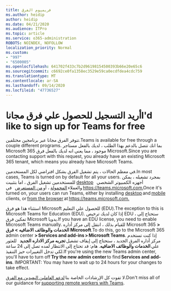 ```yaml
---
title: فريميوم الفرق
ms.author: heidip
author: heidip
ms.date: 04/21/2020
ms.audience: ITPro
ms.topic: article
ms.service: o365-administration
ROBOTS: NOINDEX, NOFOLLOW
localization_priority: Normal
ms.custom:
- "997"
- "6500005"
ms.openlocfilehash: 641702f433c7b2d96198154500393b66e20e65c6
ms.sourcegitcommit: c6692ce0fa1358ec3529e59ca0ecdfdea4cdc759
ms.translationtype: MT
ms.contentlocale: ar-SA
ms.lasthandoff: 09/14/2020
ms.locfileid: "47736527"
---
```

# <a name="id-like-to-sign-up-for-teams-for-free"></a><span data-ttu-id="2ae11-102">أريد التسجيل للحصول علي فرق مجانا</span><span class="sxs-lookup"><span data-stu-id="2ae11-102">I'd like to sign up for Teams for free</span></span>

<span data-ttu-id="2ae11-103">تتوفر الفرق مجانا عبر برنامجين مختلفين.</span><span class="sxs-lookup"><span data-stu-id="2ae11-103">Teams is available for free through a couple different programs.</span></span> <span data-ttu-id="2ae11-104">بما انك تتصل بالدعم بهذا الطلب ، لديك بالفعل مستاجر Microsoft 365 موجود ، مما يعني انه لديك بالفعل فرق Microsoft.</span><span class="sxs-lookup"><span data-stu-id="2ae11-104">Since you are contacting support with this request, you already have an existing Microsoft 365 tenant, which means you already have Microsoft Teams.</span></span>

<span data-ttu-id="2ae11-105">في معظم الحالات ، يتم تشغيل الفرق بشكل افتراضي لكل المستخدمين.</span><span class="sxs-lookup"><span data-stu-id="2ae11-105">In most cases, Teams is turned on by default for all your users.</span></span> <span data-ttu-id="2ae11-106">بمجرد تشغيله ، يمكن للمستخدمين تشغيل الفرق ، اما بتثبيت [desktop](https://docs.microsoft.com/MicrosoftTeams/get-clients#desktop-client)   أجهزه الكمبيوتر الشخصي والعملاء [المحمولة](https://docs.microsoft.com/MicrosoftTeams/get-clients#mobile-clients) ، أو [من المستعرض](https://docs.microsoft.com/MicrosoftTeams/get-clients#web-client)   في <https://teams.microsoft.com.></span><span class="sxs-lookup"><span data-stu-id="2ae11-106">Once it's turned on, your users can run Teams, either by installing [desktop](https://docs.microsoft.com/MicrosoftTeams/get-clients#desktop-client) and [mobile](https://docs.microsoft.com/MicrosoftTeams/get-clients#mobile-clients) clients, or [from the browser](https://docs.microsoft.com/MicrosoftTeams/get-clients#web-client) at <https://teams.microsoft.com.></span></span>

<span data-ttu-id="2ae11-107">استثناء هذا هو فرق Microsoft للحصول علي التعليم (EDU).</span><span class="sxs-lookup"><span data-stu-id="2ae11-107">The exception to this is Microsoft Teams for Education (EDU).</span></span> <span data-ttu-id="2ae11-108">إذا كان لديك ترخيص EDU ، ستحتاج إلى تمكين فرق Microsoft يدويا.</span><span class="sxs-lookup"><span data-stu-id="2ae11-108">If you have an EDU license, you need to enable Microsoft Teams manually.</span></span> <span data-ttu-id="2ae11-109">للقيام بذلك ، انتقل إلى مركز أداره Microsoft 365 **> الخدمات والوظائف الاضافيه > فرق Microsoft**.</span><span class="sxs-lookup"><span data-stu-id="2ae11-109">To do this, go to the Microsoft 365 admin center **> Services and add-ins > Microsoft Teams**.</span></span> <span data-ttu-id="2ae11-110">إذا كنت تستخدم مركز أداره الفرق الجديد ، ستحتاج إلى إيقاف تشغيل **تجربه مركز الاداره الجديد**   للعثور علي **الخدمات والوظائف الاضافيه**. هام: قد تحتاج إلى الانتظار لمده تصل إلى 24 ساعة لكي تدخل التغييرات حيز التنفيذ.</span><span class="sxs-lookup"><span data-stu-id="2ae11-110">If you're using the new Teams admin center, you'll have to turn off **Try the new admin center** to find **Services and add-ins**. IMPORTANT: You may have to wait up to 24 hours for your changes to take effect.</span></span>

<span data-ttu-id="2ae11-111">لا تفوت كل الإرشادات الخاصة بنا [لدعم العاملين البعيدين مع الفرق](https://docs.microsoft.com/MicrosoftTeams/support-remote-work-with-teams).</span><span class="sxs-lookup"><span data-stu-id="2ae11-111">Don't miss all of our guidance for [supporting remote workers with Teams](https://docs.microsoft.com/MicrosoftTeams/support-remote-work-with-teams).</span></span>
